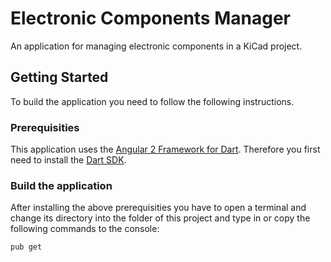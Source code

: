 # Electronic Components Manager
An application for managing electronic components in a KiCad project.

## Getting Started
To build the application you need to follow the following instructions. 

### Prerequisities
This application uses the [Angular 2 Framework for Dart](https://angular.io/docs/dart/latest/quickstart.html). Therefore you first need to install the [Dart SDK](https://www.dartlang.org/install).

### Build the application
After installing the above prerequisities you have to open a terminal and change its directory into the folder of this project and type in or copy the following commands to the console:
```sh
pub get
```

